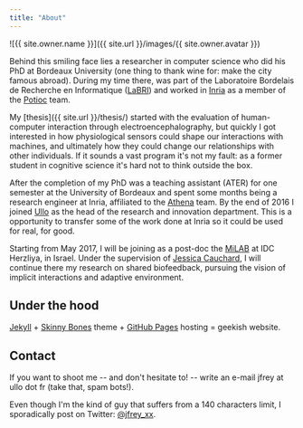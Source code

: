 ```yaml
---
title: "About"
---
```


![{{ site.owner.name }}]({{ site.url }}/images/{{ site.owner.avatar }})

Behind this smiling face lies a researcher in computer science who did his PhD at Bordeaux University (one thing to thank wine for: make the city famous abroad). During my time there, was part of the Laboratoire Bordelais de Recherche en Informatique ([LaBRI](http://www.labri.fr)) and worked in [Inria](http://www.inria.fr/en/) as a member of the [Potioc](https://team.inria.fr/potioc/) team.

My [thesis]({{ site.url }}/thesis/) started with the evaluation of human-computer interaction through electroencephalography, but quickly I got interested in how physiological sensors could shape our interactions with machines, and ultimately how they could change our relationships with other individuals. If it sounds a vast program it's not my fault: as a former student in cognitive science it's hard not to think outside the box.

After the completion of my PhD was a teaching assistant (ATER) for one semester at the University of Bordeaux and spent some months being a research engineer at Inria, affiliated to the [Athena](https://team.inria.fr/athena/) team. By the end of 2016 I joined [Ullo](http://ullo.fr) as the head of the research and innovation department. This is a opportunity to transfer some of the work done at Inria so it could be used for real, for good. 

Starting from May 2017, I will be joining as a post-doc the [MiLAB](http://milab.idc.ac.il/) at IDC Herzliya, in Israel. Under the supervision of [Jessica Cauchard](http://www.jessicacauchard.com/), I will continue there my research on shared biofeedback, pursuing the vision of implicit interactions and adaptive environment.

## Under the hood

[Jekyll](http://jekyllrb.com) + [Skinny Bones](http://mademistakes.com) theme + [GitHub Pages](https://pages.github.com/) hosting = geekish website.

## Contact

If you want to shoot me -- and don't hesitate to! -- write an e-mail jfrey at ullo dot fr (take that, spam bots!). 

Even though I'm the kind of guy that suffers from a 140 characters limit, I sporadically post on Twitter: [@jfrey_xx](https://twitter.com/jfrey_xx).
